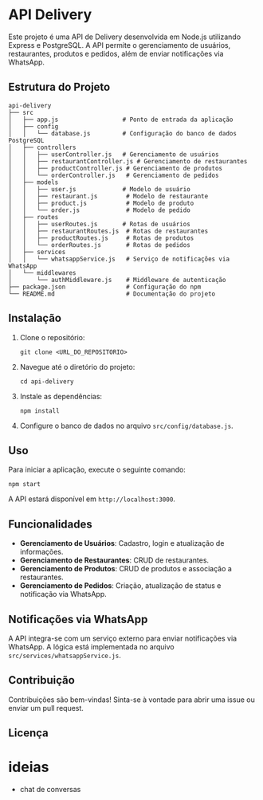 # API Delivery

Este projeto é uma API de Delivery desenvolvida em Node.js utilizando Express e PostgreSQL. A API permite o gerenciamento de usuários, restaurantes, produtos e pedidos, além de enviar notificações via WhatsApp.

## Estrutura do Projeto

```
api-delivery
├── src
│   ├── app.js                  # Ponto de entrada da aplicação
│   ├── config
│   │   └── database.js         # Configuração do banco de dados PostgreSQL
│   ├── controllers
│   │   ├── userController.js   # Gerenciamento de usuários
│   │   ├── restaurantController.js # Gerenciamento de restaurantes
│   │   ├── productController.js # Gerenciamento de produtos
│   │   └── orderController.js   # Gerenciamento de pedidos
│   ├── models
│   │   ├── user.js             # Modelo de usuário
│   │   ├── restaurant.js        # Modelo de restaurante
│   │   ├── product.js           # Modelo de produto
│   │   └── order.js             # Modelo de pedido
│   ├── routes
│   │   ├── userRoutes.js       # Rotas de usuários
│   │   ├── restaurantRoutes.js  # Rotas de restaurantes
│   │   ├── productRoutes.js     # Rotas de produtos
│   │   └── orderRoutes.js       # Rotas de pedidos
│   ├── services
│   │   └── whatsappService.js   # Serviço de notificações via WhatsApp
│   └── middlewares
│       └── authMiddleware.js    # Middleware de autenticação
├── package.json                 # Configuração do npm
└── README.md                    # Documentação do projeto
```

## Instalação

1. Clone o repositório:

   ```
   git clone <URL_DO_REPOSITORIO>
   ```

2. Navegue até o diretório do projeto:

   ```
   cd api-delivery
   ```

3. Instale as dependências:

   ```
   npm install
   ```

4. Configure o banco de dados no arquivo `src/config/database.js`.

## Uso

Para iniciar a aplicação, execute o seguinte comando:

```
npm start
```

A API estará disponível em `http://localhost:3000`.

## Funcionalidades

- **Gerenciamento de Usuários**: Cadastro, login e atualização de informações.
- **Gerenciamento de Restaurantes**: CRUD de restaurantes.
- **Gerenciamento de Produtos**: CRUD de produtos e associação a restaurantes.
- **Gerenciamento de Pedidos**: Criação, atualização de status e notificação via WhatsApp.

## Notificações via WhatsApp

A API integra-se com um serviço externo para enviar notificações via WhatsApp. A lógica está implementada no arquivo `src/services/whatsappService.js`.

## Contribuição

Contribuições são bem-vindas! Sinta-se à vontade para abrir uma issue ou enviar um pull request.

## Licença

# ideias 
- chat de conversas 